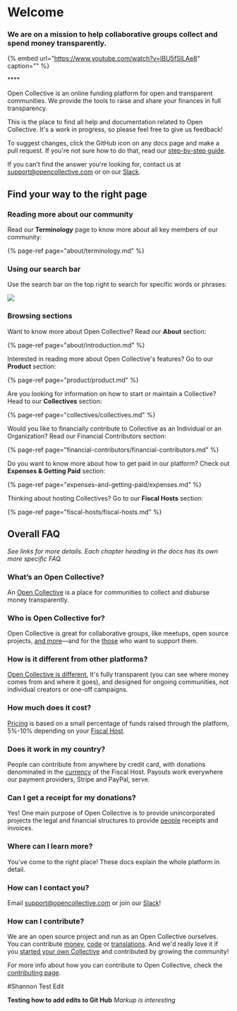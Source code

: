 # Welcome

### **We are on a mission to help collaborative groups collect and spend money transparently.**

{% embed url="https://www.youtube.com/watch?v=IBU5fSILAe8" caption="" %}

\*\*\*\*

Open Collective is an online funding platform for open and transparent communities. We provide the tools to raise and share your finances in full transparency.

This is the place to find all help and documentation related to Open Collective. It's a work in progress, so please feel free to give us feedback!

To suggest changes, click the GitHub icon on any docs page and make a pull request. If you're not sure how to do that, read our [step-by-step guide](contributing/documentation/suggesting-changes.md).

If you can't find the answer you're looking for, contact us at [support@opencollective.com](mailto:support@opencollective.com) or on our [Slack](https://slack.opencollective.com).

## Find your way to the right page

### Reading more about our community

Read our **Terminology** page to know more about all key members of our community:

{% page-ref page="about/terminology.md" %}

### Using our search bar

Use the search bar on the top right to search for specific words or phrases:

![](.gitbook/assets/welcome-search-bar-2019-11-26.gif)

### Browsing sections

Want to know more about Open Collective? Read our **About** section:

{% page-ref page="about/introduction.md" %}

Interested in reading more about Open Collective's features? Go to our **Product** section:

{% page-ref page="product/product.md" %}

Are you looking for information on how to start or maintain a Collective? Head to our **Collectives** section:

{% page-ref page="collectives/collectives.md" %}

Would you like to financially contribute to Collective as an Individual or an Organization? Read our Financial Contributors section:

{% page-ref page="financial-contributors/financial-contributors.md" %}

Do you want to know more about how to get paid in our platform? Check out **Expenses & Getting Paid** section:

{% page-ref page="expenses-and-getting-paid/expenses.md" %}

Thinking about hosting Collectives? Go to our **Fiscal Hosts** section:

{% page-ref page="fiscal-hosts/fiscal-hosts.md" %}

## Overall FAQ

_See links for more details. Each chapter heading in the docs has its own more specific FAQ._

### What’s an Open Collective?

An [Open Collective](product/product.md) is a place for communities to collect and disburse money transparently.

### Who is Open Collective for?

Open Collective is great for collaborative groups, like meetups, open source projects, [and more](collectives/collectives.md#what-is-open-collective-good-for)—and for the [those](financial-contributors/financial-contributors.md) who want to support them.

### How is it different from other platforms?

[Open Collective is different.](product/comparison.md) It's fully transparent \(you can see where money comes from and where it goes\), and designed for ongoing communities, not individual creators or one-off campaigns.

### How much does it cost?

[Pricing](about/pricing.md) is based on a small percentage of funds raised through the platform, 5%-10% depending on your [Fiscal Host](fiscal-hosts/fiscal-hosts.md).

### Does it work in my country?

People can contribute from anywhere by credit card, with donations denominated in the [currency](product/currencies.md) of the Fiscal Host. Payouts work everywhere our payment providers, Stripe and PayPal, serve.

### Can I get a receipt for my donations?

Yes! One main purpose of Open Collective is to provide unincorporated projects the legal and financial structures to provide [people](financial-contributors/financial-contributors.md) receipts and invoices.

### Where can I learn more?

You've come to the right place! These docs explain the whole platform in detail.

### How can I contact you?

Email [support@opencollective.com](mailto:support@opencollective.com) or join our [Slack](https://slack.opencollective.com)!

### How can I contribute?

We are an open source project and run as an Open Collective ourselves. You can contribute [money](https://opencollective.com/opencollectiveinc), [code](contributing/development/) or [translations](contributing/translation.md). And we'd really love it if you [started your own Collective](https://opencollective.com/create) and contributed by growing the community!

For more info about how you can contribute to Open Collective, check the [contributing page](about/contributing.md).


#Shannon Test Edit 

**Testing how to add edits to Git Hub**
_Markup is interesting_ 




